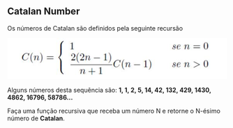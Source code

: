 ## Catalan Number

Os números de Catalan são definidos pela seguinte recursão

![](catalan.jpg)

Alguns números desta sequência são: **1, 1, 2, 5, 14, 42, 132, 429, 1430, 4862, 16796,
58786...**

Faça uma função recursiva que receba um número N e retorne o N-ésimo número de
**Catalan**.